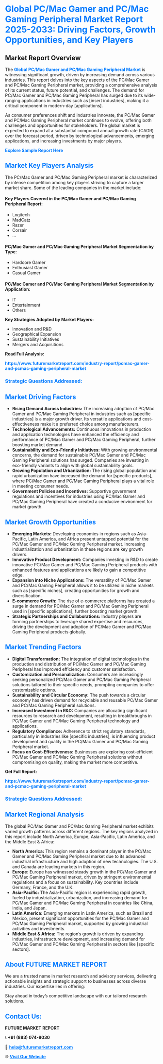 <h1 style="color: #007BFF;">Global PC/Mac Gamer and PC/Mac Gaming Peripheral Market Report 2025-2033: Driving Factors, Growth Opportunities, and Key Players</h1>

<section id="overview">
<h2>Market Report Overview</h2>
<p>The <a href="https://www.futuremarketreport.com/industry-report/pcmac-gamer-and-pcmac-gaming-peripheral-market" style="color: #007BFF; text-decoration: none;"><strong>Global PC/Mac Gamer and PC/Mac Gaming Peripheral Market</strong></a> is witnessing significant growth, driven by increasing demand across various industries. This report delves into the key aspects of the PC/Mac Gamer and PC/Mac Gaming Peripheral market, providing a comprehensive analysis of its current status, future potential, and challenges. The demand for PC/Mac Gamer and PC/Mac Gaming Peripheral has surged due to its wide-ranging applications in industries such as [insert industries], making it a critical component in modern-day [applications].</p>
<p>As consumer preferences shift and industries innovate, the PC/Mac Gamer and PC/Mac Gaming Peripheral market continues to evolve, offering both challenges and opportunities for stakeholders. The global market is expected to expand at a substantial compound annual growth rate (CAGR) over the forecast period, driven by technological advancements, emerging applications, and increasing investments by major players.</p>
</section>

<section id="overview">
<p><a href="https://www.futuremarketreport.com/request-sample/reportId=101281" style="color: #007BFF; text-decoration: none;"><strong>Explore Sample Report Here</strong></a></p>
</section>

<section id="key-players">
<h2 style="color: #007BFF;">Market Key Players Analysis</h2>
<p>The PC/Mac Gamer and PC/Mac Gaming Peripheral market is characterized by intense competition among key players striving to capture a larger market share. Some of the leading companies in the market include:</p>
<h4>Key Players Covered in the PC/Mac Gamer and PC/Mac Gaming Peripheral Report:</h4>
<ul><li>Logitech</li><li>MadCatz</li><li>Razer</li><li>Corsair</li><li>...</li></ul>
<h4>PC/Mac Gamer and PC/Mac Gaming Peripheral Market Segmentation by Type:</h4>
<ul><li>Hardcore Gamer</li><li>Enthusiast Gamer</li><li>Casual Gamer</li></ul>

<h4>PC/Mac Gamer and PC/Mac Gaming Peripheral Market Segmentation by Application:</h4>
<ul><li>IT</li><li>Entertainment</li><li>Others</li></ul>
<p><strong>Key Strategies Adopted by Market Players:</strong></p>
<ul>
<li>Innovation and R&D</li>
<li>Geographical Expansion</li>
<li>Sustainability Initiatives</li>
<li>Mergers and Acquisitions</li>
</ul>
</section>

<section>
<p><strong>Read Full Analysis: </strong></p><a href="https://www.futuremarketreport.com/industry-report/pcmac-gamer-and-pcmac-gaming-peripheral-market" style="color: #007BFF; text-decoration: none;"><strong>https://www.futuremarketreport.com/industry-report/pcmac-gamer-and-pcmac-gaming-peripheral-market</strong></a>
<h3 style="color: #007BFF;">Strategic Questions Addressed:</h3>
</section>

<section id="driving-factors">
<h2 style="color: #007BFF;">Market Driving Factors</h2>
<ul>
<li><strong>Rising Demand Across Industries:</strong> The increasing adoption of PC/Mac Gamer and PC/Mac Gaming Peripheral in industries such as [specific industries] is a major growth driver. Its versatile applications and cost-effectiveness make it a preferred choice among manufacturers.</li>
<li><strong>Technological Advancements:</strong> Continuous innovations in production and application technologies have enhanced the efficiency and performance of PC/Mac Gamer and PC/Mac Gaming Peripheral, further boosting market demand.</li>
<li><strong>Sustainability and Eco-Friendly Initiatives:</strong> With growing environmental concerns, the demand for sustainable PC/Mac Gamer and PC/Mac Gaming Peripheral solutions has surged. Companies are investing in eco-friendly variants to align with global sustainability goals.</li>
<li><strong>Growing Population and Urbanization:</strong> The rising global population and rapid urbanization have increased the demand for [specific products], where PC/Mac Gamer and PC/Mac Gaming Peripheral plays a vital role in meeting consumer needs.</li>
<li><strong>Government Policies and Incentives:</strong> Supportive government regulations and incentives for industries using PC/Mac Gamer and PC/Mac Gaming Peripheral have created a conducive environment for market growth.</li>
</ul>
</section>

<section id="growth-opportunities">
<h2 style="color: #007BFF;">Market Growth Opportunities</h2>
<ul>
<li><strong>Emerging Markets:</strong> Developing economies in regions such as Asia-Pacific, Latin America, and Africa present untapped potential for the PC/Mac Gamer and PC/Mac Gaming Peripheral market. Increasing industrialization and urbanization in these regions are key growth drivers.</li>
<li><strong>Innovative Product Development:</strong> Companies investing in R&D to create innovative PC/Mac Gamer and PC/Mac Gaming Peripheral products with enhanced features and applications are likely to gain a competitive edge.</li>
<li><strong>Expansion into Niche Applications:</strong> The versatility of PC/Mac Gamer and PC/Mac Gaming Peripheral allows it to be utilized in niche markets such as [specific niches], creating opportunities for growth and diversification.</li>
<li><strong>E-commerce Growth:</strong> The rise of e-commerce platforms has created a surge in demand for PC/Mac Gamer and PC/Mac Gaming Peripheral used in [specific applications], further boosting market growth.</li>
<li><strong>Strategic Partnerships and Collaborations:</strong> Industry players are forming partnerships to leverage shared expertise and resources, driving the development and adoption of PC/Mac Gamer and PC/Mac Gaming Peripheral products globally.</li>
</ul>
</section>

<section id="trending-factors">
<h2 style="color: #007BFF;">Market Trending Factors</h2>
<ul>
<li><strong>Digital Transformation:</strong> The integration of digital technologies in the production and distribution of PC/Mac Gamer and PC/Mac Gaming Peripheral has improved efficiency and customer satisfaction.</li>
<li><strong>Customization and Personalization:</strong> Consumers are increasingly seeking personalized PC/Mac Gamer and PC/Mac Gaming Peripheral solutions tailored to their specific needs, prompting companies to offer customizable options.</li>
<li><strong>Sustainability and Circular Economy:</strong> The push towards a circular economy has driven demand for recyclable and reusable PC/Mac Gamer and PC/Mac Gaming Peripheral solutions.</li>
<li><strong>Increased Investment in R&D:</strong> Companies are allocating significant resources to research and development, resulting in breakthroughs in PC/Mac Gamer and PC/Mac Gaming Peripheral technology and applications.</li>
<li><strong>Regulatory Compliance:</strong> Adherence to strict regulatory standards, particularly in industries like [specific industries], is influencing product development and quality in the PC/Mac Gamer and PC/Mac Gaming Peripheral market.</li>
<li><strong>Focus on Cost-Effectiveness:</strong> Businesses are exploring cost-efficient PC/Mac Gamer and PC/Mac Gaming Peripheral solutions without compromising on quality, making the market more competitive.</li>
</ul>
</section>

<section>
<p><strong>Get Full Report: </strong></p><a href="https://www.futuremarketreport.com/industry-report/pcmac-gamer-and-pcmac-gaming-peripheral-market" style="color: #007BFF; text-decoration: none;"><strong>https://www.futuremarketreport.com/industry-report/pcmac-gamer-and-pcmac-gaming-peripheral-market</strong></a>
<h3 style="color: #007BFF;">Strategic Questions Addressed:</h3>
</section>


<section id="regional-analysis">
<h2 style="color: #007BFF;">Market Regional Analysis</h2>
<p>The global PC/Mac Gamer and PC/Mac Gaming Peripheral market exhibits varied growth patterns across different regions. The key regions analyzed in this report include North America, Europe, Asia-Pacific, Latin America, and the Middle East & Africa:</p>
<ul>
<li><strong>North America:</strong> This region remains a dominant player in the PC/Mac Gamer and PC/Mac Gaming Peripheral market due to its advanced industrial infrastructure and high adoption of new technologies. The U.S. and Canada are leading markets in this region.</li>
<li><strong>Europe:</strong> Europe has witnessed steady growth in the PC/Mac Gamer and PC/Mac Gaming Peripheral market, driven by stringent environmental regulations and a focus on sustainability. Key countries include Germany, France, and the U.K.</li>
<li><strong>Asia-Pacific:</strong> The Asia-Pacific region is experiencing rapid growth, fueled by industrialization, urbanization, and increasing demand for PC/Mac Gamer and PC/Mac Gaming Peripheral in countries like China, India, and Japan.</li>
<li><strong>Latin America:</strong> Emerging markets in Latin America, such as Brazil and Mexico, present significant opportunities for the PC/Mac Gamer and PC/Mac Gaming Peripheral market, supported by growing industrial activities and investments.</li>
<li><strong>Middle East & Africa:</strong> The region’s growth is driven by expanding industries, infrastructure development, and increasing demand for PC/Mac Gamer and PC/Mac Gaming Peripheral in sectors like [specific sectors].</li>
</ul>
</section>

<footer>
<h2 style="color: #007BFF;">About FUTURE MARKET REPORT</h2>
<p>We are a trusted name in market research and advisory services, delivering actionable insights and strategic support to businesses across diverse industries. Our expertise lies in offering:</p>

<p>Stay ahead in today’s competitive landscape with our tailored research solutions.</p>

<h2 style="color: #007BFF;">Contact Us:</h2>
<p><strong>FUTURE MARKET REPORT</strong></p>
<p>📞 <strong>+91 (883) 074-8030</strong></p>
<p>📧 <strong><a href="mailto:help@futuremarketreport.com" style="color: #007BFF;">help@futuremarketreport.com</a></strong></p>
<p>🌐 <strong><a href="https://www.futuremarketreport.com/" style="color: #007BFF;">Visit Our Website</a></strong></p>
</footer>